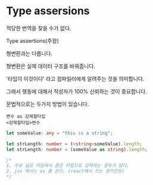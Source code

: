 # Type assersions

적당한 번역을 찾을 수가 없다.

Type assertions(주장)

형변환과는 다릅니다.

형변환은 실제 데이터 구조를 바꿔줍니다.

'타입이 이것이다' 라고 컴파일러에게 알려주는 것을 의미합니다.

그래서 행동에 대해서 작성자가 100% 신뢰하는 것이 중요합니다.

문법적으로는 두가지 방법이 있습니다.

```
변수 as 강제할타입
<강제할타입>변수
```

```typescript
let someValue: any = "this is a string";

let strLength: number = (<string>someValue).length;
let strLength: number = (someValue as string).length;

/*
1. 주로 넓은 타입에서 좁은 타입으로 강제하는 경우가 많다.
2. jsx 에서는 as 를 쓴다. (react에서 쓰는 뭔가인듯)
*/
```




